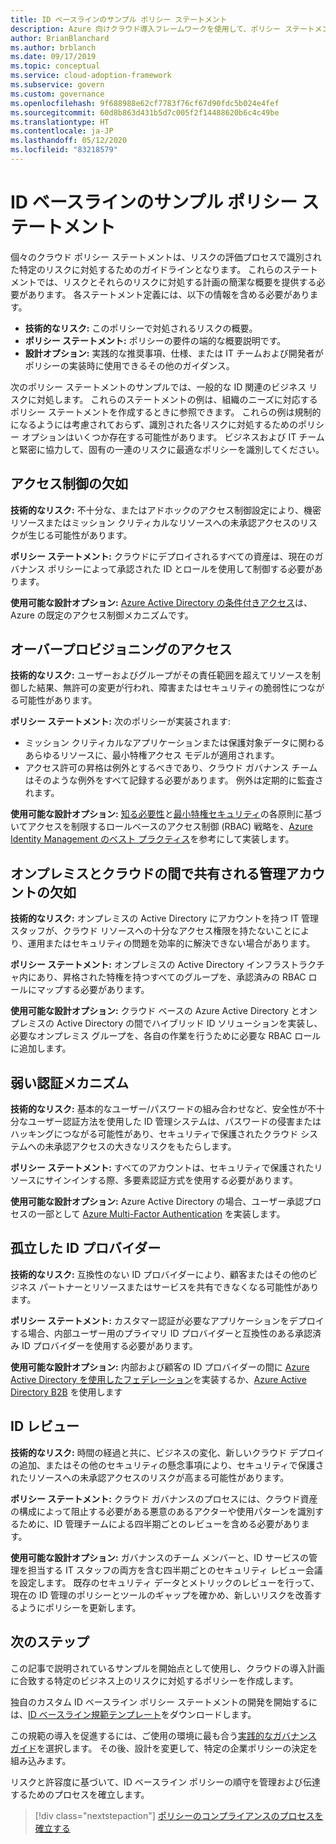 ```yaml
---
title: ID ベースラインのサンプル ポリシー ステートメント
description: Azure 向けクラウド導入フレームワークを使用して、ポリシー ステートメントのドラフト作成に役立つサンプル ID ベースライン ポリシー ステートメントを取得します。
author: BrianBlanchard
ms.author: brblanch
ms.date: 09/17/2019
ms.topic: conceptual
ms.service: cloud-adoption-framework
ms.subservice: govern
ms.custom: governance
ms.openlocfilehash: 9f688988e62cf7783f76cf67d90fdc5b024e4fef
ms.sourcegitcommit: 60d8b863d431b5d7c005f2f14488620b6c4c49be
ms.translationtype: HT
ms.contentlocale: ja-JP
ms.lasthandoff: 05/12/2020
ms.locfileid: "83218579"
---
```

# <a name="identity-baseline-sample-policy-statements"></a>ID ベースラインのサンプル ポリシー ステートメント

個々のクラウド ポリシー ステートメントは、リスクの評価プロセスで識別された特定のリスクに対処するためのガイドラインとなります。 これらのステートメントでは、リスクとそれらのリスクに対処する計画の簡潔な概要を提供する必要があります。 各ステートメント定義には、以下の情報を含める必要があります。

- **技術的なリスク:** このポリシーで対処されるリスクの概要。
- **ポリシー ステートメント:** ポリシーの要件の端的な概要説明です。
- **設計オプション:** 実践的な推奨事項、仕様、または IT チームおよび開発者がポリシーの実装時に使用できるその他のガイダンス。

次のポリシー ステートメントのサンプルでは、一般的な ID 関連のビジネス リスクに対処します。 これらのステートメントの例は、組織のニーズに対応するポリシー ステートメントを作成するときに参照できます。 これらの例は規制的になるようには考慮されておらず、識別された各リスクに対処するためのポリシー オプションはいくつか存在する可能性があります。 ビジネスおよび IT チームと緊密に協力して、固有の一連のリスクに最適なポリシーを識別してください。

## <a name="lack-of-access-controls"></a>アクセス制御の欠如

**技術的なリスク:** 不十分な、またはアドホックのアクセス制御設定により、機密リソースまたはミッション クリティカルなリソースへの未承認アクセスのリスクが生じる可能性があります。

**ポリシー ステートメント:** クラウドにデプロイされるすべての資産は、現在のガバナンス ポリシーによって承認された ID とロールを使用して制御する必要があります。

**使用可能な設計オプション:** [Azure Active Directory の条件付きアクセス](https://docs.microsoft.com/azure/active-directory/conditional-access/overview)は、Azure の既定のアクセス制御メカニズムです。

## <a name="overprovisioned-access"></a>オーバープロビジョニングのアクセス

**技術的なリスク:** ユーザーおよびグループがその責任範囲を超えてリソースを制御した結果、無許可の変更が行われ、障害またはセキュリティの脆弱性につながる可能性があります。

**ポリシー ステートメント:** 次のポリシーが実装されます:

- ミッション クリティカルなアプリケーションまたは保護対象データに関わるあらゆるリソースに、最小特権アクセス モデルが適用されます。
- アクセス許可の昇格は例外とするべきであり、クラウド ガバナンス チームはそのような例外をすべて記録する必要があります。 例外は定期的に監査されます。

**使用可能な設計オプション:** [知る必要性](https://wikipedia.org/wiki/Need_to_know)と[最小特権セキュリティ](https://wikipedia.org/wiki/Principle_of_least_privilege)の各原則に基づいてアクセスを制限するロールベースのアクセス制御 (RBAC) 戦略を、[Azure Identity Management のベスト プラクティス](https://docs.microsoft.com/azure/security/fundamentals/identity-management-best-practices)を参考にして実装します。

## <a name="lack-of-shared-management-accounts-between-on-premises-and-the-cloud"></a>オンプレミスとクラウドの間で共有される管理アカウントの欠如

**技術的なリスク:** オンプレミスの Active Directory にアカウントを持つ IT 管理スタッフが、クラウド リソースへの十分なアクセス権限を持たないことにより、運用またはセキュリティの問題を効率的に解決できない場合があります。

**ポリシー ステートメント:** オンプレミスの Active Directory インフラストラクチャ内にあり、昇格された特権を持つすべてのグループを、承認済みの RBAC ロールにマップする必要があります。

**使用可能な設計オプション:** クラウド ベースの Azure Active Directory とオンプレミスの Active Directory の間でハイブリッド ID ソリューションを実装し、必要なオンプレミス グループを、各自の作業を行うために必要な RBAC ロールに追加します。

## <a name="weak-authentication-mechanisms"></a>弱い認証メカニズム

**技術的なリスク:** 基本的なユーザー/パスワードの組み合わせなど、安全性が不十分なユーザー認証方法を使用した ID 管理システムは、パスワードの侵害またはハッキングにつながる可能性があり、セキュリティで保護されたクラウド システムへの未承認アクセスの大きなリスクをもたらします。

**ポリシー ステートメント:** すべてのアカウントは、セキュリティで保護されたリソースにサインインする際、多要素認証方式を使用する必要があります。

**使用可能な設計オプション:** Azure Active Directory の場合、ユーザー承認プロセスの一部として [Azure Multi-Factor Authentication](https://docs.microsoft.com/azure/active-directory/authentication/concept-mfa-howitworks) を実装します。

## <a name="isolated-identity-providers"></a>孤立した ID プロバイダー

**技術的なリスク:** 互換性のない ID プロバイダーにより、顧客またはその他のビジネス パートナーとリソースまたはサービスを共有できなくなる可能性があります。

**ポリシー ステートメント:** カスタマー認証が必要なアプリケーションをデプロイする場合、内部ユーザー用のプライマリ ID プロバイダーと互換性のある承認済み ID プロバイダーを使用する必要があります。

**使用可能な設計オプション:** 内部および顧客の ID プロバイダーの間に [Azure Active Directory を使用したフェデレーション](https://docs.microsoft.com/azure/active-directory/hybrid/whatis-fed)を実装するか、[Azure Active Directory B2B](https://docs.microsoft.com/azure/active-directory/b2b/what-is-b2b) を使用します

## <a name="identity-reviews"></a>ID レビュー

**技術的なリスク:** 時間の経過と共に、ビジネスの変化、新しいクラウド デプロイの追加、またはその他のセキュリティの懸念事項により、セキュリティで保護されたリソースへの未承認アクセスのリスクが高まる可能性があります。

**ポリシー ステートメント:** クラウド ガバナンスのプロセスには、クラウド資産の構成によって阻止する必要がある悪意のあるアクターや使用パターンを識別するために、ID 管理チームによる四半期ごとのレビューを含める必要があります。

**使用可能な設計オプション:** ガバナンスのチーム メンバーと、ID サービスの管理を担当する IT スタッフの両方を含む四半期ごとのセキュリティ レビュー会議を設定します。 既存のセキュリティ データとメトリックのレビューを行って、現在の ID 管理のポリシーとツールのギャップを確かめ、新しいリスクを改善するようにポリシーを更新します。

## <a name="next-steps"></a>次のステップ

この記事で説明されているサンプルを開始点として使用し、クラウドの導入計画に合致する特定のビジネス上のリスクに対処するポリシーを作成します。

独自のカスタム ID ベースライン ポリシー ステートメントの開発を開始するには、[ID ベースライン規範テンプレート](./template.md)をダウンロードします。

この規範の導入を促進するには、ご使用の環境に最も合う[実践的なガバナンス ガイド](../guides/index.md)を選択します。 その後、設計を変更して、特定の企業ポリシーの決定を組み込みます。

リスクと許容度に基づいて、ID ベースライン ポリシーの順守を管理および伝達するためのプロセスを確立します。

> [!div class="nextstepaction"]
> [ポリシーのコンプライアンスのプロセスを確立する](./compliance-processes.md)
